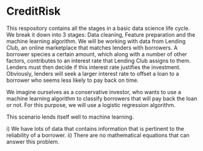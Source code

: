 # CreditRisk

This respository contains all the stages in a basic data science life cycle. We break it down into 3 stages: Data cleaning, Feature preparation and the machine learning algorithm. We will be working with data from Lending Club, an online marketplace that matches lenders with borrowers. A borrower species a certain amount, which along with a number of other factors, contributes to an interest rate that Lending Club assigns to them. Lenders must then decide if this interest rate justifies the investment. Obviously, lenders will seek a larger interest rate to offset a loan to a borrower who seems less likely to pay back on time. 

We imagine ourselves as a conservative investor, who wants to use a machine learning algorithm to classify borrowers that will pay back the loan or not. For this purpose, we will use a logistic regression algorithm. 

This scenario lends itself well to machine learning. 

i) We have lots of data that contains information that is pertinent to the reliability of a borrower. 
ii) There are no mathematical equations that can answer this problem. 
